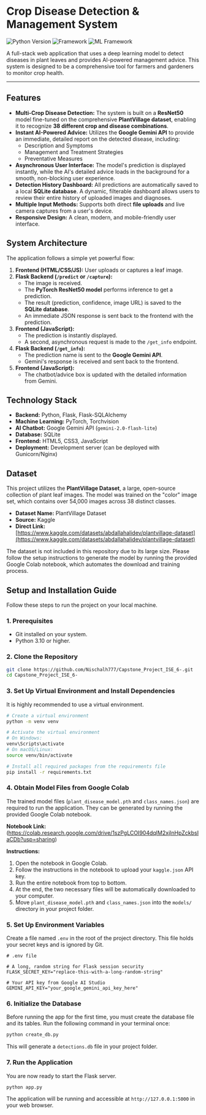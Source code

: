 # Crop Disease Detection & Management System

![Python Version](https://img.shields.io/badge/Python-3.10+-blue.svg) ![Framework](https://img.shields.io/badge/Framework-Flask-green.svg) ![ML Framework](https://img.shields.io/badge/ML-PyTorch-orange.svg)

A full-stack web application that uses a deep learning model to detect diseases in plant leaves and provides AI-powered management advice. This system is designed to be a comprehensive tool for farmers and gardeners to monitor crop health.

---

## Features

- **Multi-Crop Disease Detection:** The system is built on a **ResNet50** model fine-tuned on the comprehensive **PlantVillage dataset**, enabling it to recognize **38 different crop and disease combinations**.
- **Instant AI-Powered Advice:** Utilizes the **Google Gemini API** to provide an immediate, detailed report on the detected disease, including:
  - Description and Symptoms
  - Management and Treatment Strategies
  - Preventative Measures
- **Asynchronous User Interface:** The model's prediction is displayed instantly, while the AI's detailed advice loads in the background for a smooth, non-blocking user experience.
- **Detection History Dashboard:** All predictions are automatically saved to a local **SQLite database**. A dynamic, filterable dashboard allows users to review their entire history of uploaded images and diagnoses.
- **Multiple Input Methods:** Supports both direct **file uploads** and live camera captures from a user's device.
- **Responsive Design:** A clean, modern, and mobile-friendly user interface.

## System Architecture

The application follows a simple yet powerful flow:

1. **Frontend (HTML/CSS/JS):** User uploads or captures a leaf image.
2. **Flask Backend (`/predict` or `/capture`):**
   - The image is received.
   - The **PyTorch ResNet50 model** performs inference to get a prediction.
   - The result (prediction, confidence, image URL) is saved to the **SQLite database**.
   - An immediate JSON response is sent back to the frontend with the prediction.
3. **Frontend (JavaScript):**
   - The prediction is instantly displayed.
   - A second, asynchronous request is made to the `/get_info` endpoint.
4. **Flask Backend (`/get_info`):**
   - The prediction name is sent to the **Google Gemini API**.
   - Gemini's response is received and sent back to the frontend.
5. **Frontend (JavaScript):**
   - The chatbot/advice box is updated with the detailed information from Gemini.

## Technology Stack

- **Backend:** Python, Flask, Flask-SQLAlchemy
- **Machine Learning:** PyTorch, Torchvision
- **AI Chatbot:** Google Gemini API (`gemini-2.0-flash-lite`)
- **Database:** SQLite
- **Frontend:** HTML5, CSS3, JavaScript
- **Deployment:** Development server (can be deployed with Gunicorn/Nginx)

## Dataset

This project utilizes the **PlantVillage Dataset**, a large, open-source collection of plant leaf images. The model was trained on the "color" image set, which contains over 54,000 images across 38 distinct classes.

- **Dataset Name:** PlantVillage Dataset
- **Source:** Kaggle
- **Direct Link:** [https://www.kaggle.com/datasets/abdallahalidev/plantvillage-dataset](https://www.kaggle.com/datasets/abdallahalidev/plantvillage-dataset)

The dataset is not included in this repository due to its large size. Please follow the setup instructions to generate the model by running the provided Google Colab notebook, which automates the download and training process.

## Setup and Installation Guide

Follow these steps to run the project on your local machine.

### 1. Prerequisites
- Git installed on your system.
- Python 3.10 or higher.

### 2. Clone the Repository
```bash
git clone https://github.com/Nischalh777/Capstone_Project_ISE_6-.git
cd Capstone_Project_ISE_6-
```

### 3. Set Up Virtual Environment and Install Dependencies
It is highly recommended to use a virtual environment.

```bash
# Create a virtual environment
python -m venv venv

# Activate the virtual environment
# On Windows:
venv\Scripts\activate
# On macOS/Linux:
source venv/bin/activate

# Install all required packages from the requirements file
pip install -r requirements.txt
```

### 4. Obtain Model Files from Google Colab
The trained model files (`plant_disease_model.pth` and `class_names.json`) are required to run the application. They can be generated by running the provided Google Colab notebook.

**Notebook Link:**  (https://colab.research.google.com/drive/1szPgLCOI904dqIM2xjlnHpZckbsIaCDb?usp=sharing)

**Instructions:**
1. Open the notebook in Google Colab.
2. Follow the instructions in the notebook to upload your `kaggle.json` API key.
3. Run the entire notebook from top to bottom.
4. At the end, the two necessary files will be automatically downloaded to your computer.
5. Move `plant_disease_model.pth` and `class_names.json` into the `models/` directory in your project folder.

### 5. Set Up Environment Variables
Create a file named `.env` in the root of the project directory. This file holds your secret keys and is ignored by Git.

```env
# .env file

# A long, random string for Flask session security
FLASK_SECRET_KEY="replace-this-with-a-long-random-string"

# Your API key from Google AI Studio
GEMINI_API_KEY="your_google_gemini_api_key_here"
```

### 6. Initialize the Database
Before running the app for the first time, you must create the database file and its tables. Run the following command in your terminal once:

```bash
python create_db.py
```

This will generate a `detections.db` file in your project folder.

### 7. Run the Application
You are now ready to start the Flask server.

```bash
python app.py
```

The application will be running and accessible at `http://127.0.0.1:5000` in your web browser.